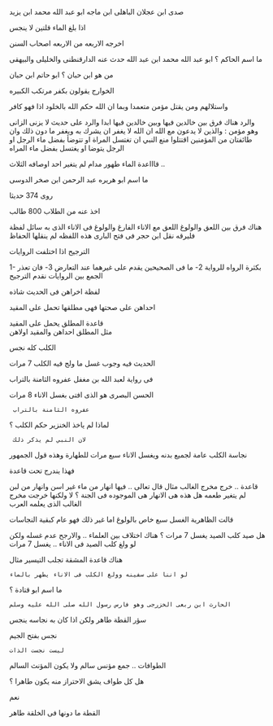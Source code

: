 صدى ابن عجلان الباهلى 
ابن ماجه 
ابو عبد الله محمد ابن يزيد 

اذا بلغ الماء قلتين لا ينجس 

اخرجه الاربعه من الاربعه 
اصحاب السنن 

ما اسم الحاكم ؟ 
ابو عبد الله محمد ابن عبد الله 
حدث عنه الدارقنطنى والخليلى والبيهقى 

من هو ابن حبان ؟
ابو حاتم ابن حبان 

الخوارج يقولون بكفر مرتكب الكبيره 

واستلالهم 
ومن يقتل مؤمن متعمدا 
وبما ان الله حكم الله بالخلود اذا فهو كافر 

والرد هناك فرق بين خالدين فيها وبين خالدين فيها ابدا 
والرد على حديث لا يزنى الزانى وهو مؤمن :
	والذين لا يدعون مع الله 
	ان الله لا يغفر ان يشرك به ويغفر ما دون ذلك 
	وان طائفتان من المؤمنين اقتتلوا 
منع النبي ان تغتسل المراة او تتوضأ بفضل ماء الرجل او الرجل يتوضا او يغتسل بفضل ماء المراه 

 قاااعدة
الماء طهور مدام لم يتغير احد اوصافه الثلاث ..

ما اسم ابو هريره 
عبد الرحمن ابن صخر الدوسى 

روى 374 حديثا 

اخذ عنه من الطلاب 800 طالب 

هناك فرق بين اللعق والولوغ 
	اللعق مع الاناء الفارغ 
	والولوغ فى الاناء الذى به سائل 
لفظة فليرقه 
 نقل ابن حجر فى فتح البارى هذه اللفظه لم ينقلها الحفاظ 
 
الترجيح اذا اختلفت الروايات 

1- بكثرة الرواه للرواية 
2- ما فى الصحيحين يقدم على غيرهما عند التعارض 
3- فان تعذر الجمع بين الروايات نقدم الترجيح 

لفظة اخراهن فى الحديث شاذه 

احداهن على صحتها فهى مطلقها تحمل على المقيد 

قاعدة 
	المطلق يحمل على المقيد  
	مثل المطلق احداهن والمقيد اولاهن 

الكلب كله نجس 

الحديث فيه وجوب غسل ما ولج فيه الكلب 7 مرات 

فى رواية لعبد الله بن مغفل
	عفروه الثامنة بالتراب 

الحسن البصرى هو الذى افتى بغسل الاناء 8 مرات 

	 عفروه الثامنة بالتراب 


لماذا لم ياخذ الخنزير حكم الكلب ؟

	 لان النبي لم يذكر ذلك 

نجاسة الكلب عامة لجميع بدنه ويغسل الاناء سبع مرات للطهارة وهذه قول الجمهور 

فهذا يندرج تحت قاعدة 

قاعدة .. 
	خرج مخرج الغالب 
مثال قال تعالى .. فيها انهار من ماء غير اسن وانهار من لبن لم يتغير طعمه 
هل هذه هى الانهار هى الموجوده فى الجنة ؟ لا ولكنها خرجت مخرج الغالب الذى يعلمه العرب

قالت الظاهرية الغسل سبع خاص بالولوغ اما غير ذلك فهو عام كبقية النجاسات 

هل صيد كلب الصيد يغسل 7 مرات ؟
	 هناك اختلاف بين العلماء .. والارجح عدم غسله 
	ولكن لو ولغ كلب الصيد فى الاناء .. يغسل 7 مرات 

هناك قاعدة 
المشقة تجلب التيسير 
مثال

	لو اننا على سفينه وولغ الكلب فى الاناء يطهر بالماء 

ما اسم ابو قتادة ؟ 
	
	الحارث ابن ربعى الخزرجى وهو فارس رسول الله صلى الله عليه وسلم 
	
	



سؤر القطة طاهر 
ولكن اذا كان به نجاسه ينجس 

نجس بفتح الجيم 

	ليست نجست الذات 

الطوافات .. جمع مؤنس سالم ولا يكون المؤنث السالم 


هل كل طواف يشق الاحتراز منه يكون طاهرا ؟

نعم 

القطة ما دونها فى الخلقة طاهر 









 
	



